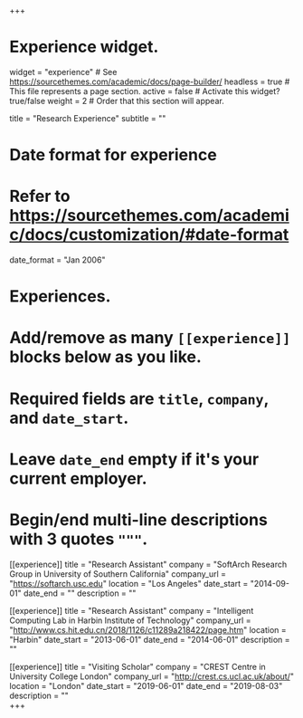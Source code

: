 +++
# Experience widget.
widget = "experience"  # See https://sourcethemes.com/academic/docs/page-builder/
headless = true  # This file represents a page section.
active = false  # Activate this widget? true/false
weight = 2  # Order that this section will appear.

title = "Research Experience"
subtitle = ""

# Date format for experience
#   Refer to https://sourcethemes.com/academic/docs/customization/#date-format
date_format = "Jan 2006"

# Experiences.
#   Add/remove as many `[[experience]]` blocks below as you like.
#   Required fields are `title`, `company`, and `date_start`.
#   Leave `date_end` empty if it's your current employer.
#   Begin/end multi-line descriptions with 3 quotes `"""`.
[[experience]]
  title = "Research Assistant"
  company = "SoftArch Research Group in University of Southern California"
  company_url = "https://softarch.usc.edu"
  location = "Los Angeles"
  date_start = "2014-09-01"
  date_end = ""
  description = ""

[[experience]]
  title = "Research Assistant"
  company = "Intelligent Computing Lab in Harbin Institute of Technology"
  company_url = "http://www.cs.hit.edu.cn/2018/1126/c11289a218422/page.htm"
  location = "Harbin"
  date_start = "2013-06-01"
  date_end = "2014-06-01"
  description = ""

[[experience]]
  title = "Visiting Scholar"
  company = "CREST Centre in University College London"
  company_url = "http://crest.cs.ucl.ac.uk/about/"
  location = "London"
  date_start = "2019-06-01"
  date_end = "2019-08-03"
  description = ""  
+++
